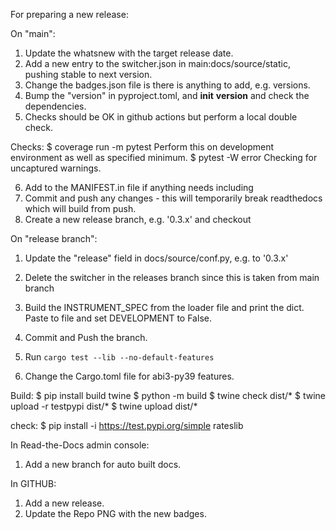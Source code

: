 For preparing a new release:

On "main":

1) Update the whatsnew with the target release date.
2) Add a new entry to the switcher.json in main:docs/source/static, pushing stable to next version.
3) Change the badges.json file is there is anything to add, e.g. versions.
4) Bump the "version" in pyproject.toml, and __init__ __version__ and check the dependencies.
5) Checks should be OK in github actions but perform a local double check.

Checks:
$ coverage run -m pytest
Perform this on development environment as well as specified minimum.
$ pytest -W error
Checking for uncaptured warnings.

6) Add to the MANIFEST.in file if anything needs including
7) Commit and push any changes - this will temporarily break readthedocs which will build from push.
8) Create a new release branch, e.g. '0.3.x' and checkout

On "release branch":

1) Update the "release" field in docs/source/conf.py, e.g. to '0.3.x'
2) Delete the switcher in the releases branch since this is taken from main branch
3) Build the INSTRUMENT_SPEC from the loader file and print the dict. Paste to file and set
   DEVELOPMENT to False.

4) Commit and Push the branch.
5) Run `cargo test --lib --no-default-features`
6) Change the Cargo.toml file for abi3-py39 features.

Build:
$ pip install build twine
$ python -m build
$ twine check dist/*
$ twine upload -r testpypi dist/*
$ twine upload dist/*

check:
$ pip install -i https://test.pypi.org/simple rateslib

In Read-the-Docs admin console:

1) Add a new branch for auto built docs.

In GITHUB:

1) Add a new release.
2) Update the Repo PNG with the new badges.